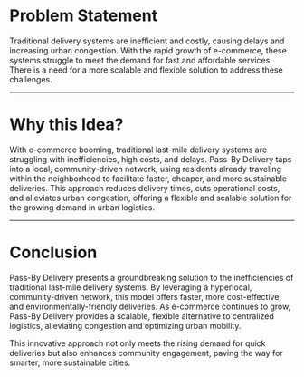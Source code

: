 # Problem Statement



Traditional delivery systems are inefficient and costly, causing delays and increasing urban congestion. With the rapid growth of e-commerce, these systems struggle to meet the demand for fast and affordable services. There is a need for a more scalable and flexible solution to address these challenges.

---

# Why this Idea?



With e-commerce booming, traditional last-mile delivery systems are struggling with inefficiencies, high costs, and delays. Pass-By Delivery taps into a local, community-driven network, using residents already traveling within the neighborhood to facilitate faster, cheaper, and more sustainable deliveries. This approach reduces delivery times, cuts operational costs, and alleviates urban congestion, offering a flexible and scalable solution for the growing demand in urban logistics.

---

# Conclusion



Pass-By Delivery presents a groundbreaking solution to the inefficiencies of traditional last-mile delivery systems. By leveraging a hyperlocal, community-driven network, this model offers faster, more cost-effective, and environmentally-friendly deliveries. As e-commerce continues to grow, Pass-By Delivery provides a scalable, flexible alternative to centralized logistics, alleviating congestion and optimizing urban mobility. 

This innovative approach not only meets the rising demand for quick deliveries but also enhances community engagement, paving the way for smarter, more sustainable cities.
